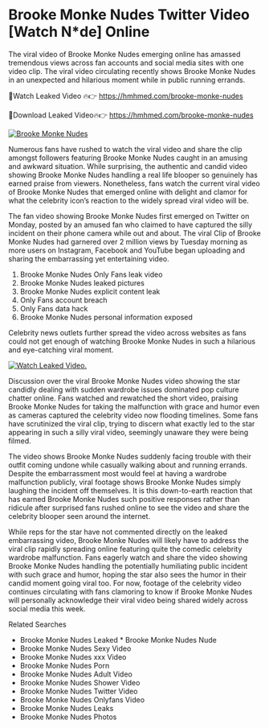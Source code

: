 ﻿# Brooke Monke Nudes Twitter Video [Watch N*de] Online

The viral video of ﻿Brooke Monke Nudes emerging online has amassed tremendous views across fan accounts and social media sites with one video clip. The viral video circulating recently shows ﻿Brooke Monke Nudes in an unexpected and hilarious moment while in public running errands. 

🔴Watch Leaked Video 🔥👉  https://hmhmed.com/brooke-monke-nudes 

🔴Download Leaked Video🔥👉  https://hmhmed.com/brooke-monke-nudes 

[![Brooke Monke Nudes](https://i.imgur.com/dJHk4Zq.gif)](https://hmhmed.com/brooke-monke-nudes)

Numerous fans have rushed to watch the viral video and share the clip amongst followers featuring ﻿Brooke Monke Nudes caught in an amusing and awkward situation. While surprising, the authentic and candid video showing ﻿Brooke Monke Nudes handling a real life blooper so genuinely has earned praise from viewers. Nonetheless, fans watch the current viral video of ﻿Brooke Monke Nudes that emerged online with delight and clamor for what the celebrity icon’s reaction to the widely spread viral video will be.

The fan video showing ﻿Brooke Monke Nudes first emerged on Twitter on Monday, posted by an amused fan who claimed to have captured the silly incident on their phone camera while out and about. The viral Clip of ﻿Brooke Monke Nudes had garnered over 2 million views by Tuesday morning as more users on Instagram, Facebook and YouTube began uploading and sharing the embarrassing yet entertaining video. 

1. ﻿Brooke Monke Nudes Only Fans leak video
2. ﻿Brooke Monke Nudes leaked pictures
3. ﻿Brooke Monke Nudes explicit content leak
4. Only Fans account breach
5. Only Fans data hack
6. ﻿Brooke Monke Nudes personal information exposed

Celebrity news outlets further spread the video across websites as fans could not get enough of watching ﻿Brooke Monke Nudes in such a hilarious and eye-catching viral moment. 

[![Watch Leaked Video.](https://miro.medium.com/v2/resize:fit:828/format:webp/1*cilzJN44JGOrTw9NJCrNHA.gif "Watch Leaked Video")](https://hmhmed.com/brooke-monke-nudes)

Discussion over the viral ﻿Brooke Monke Nudes video showing the star candidly dealing with sudden wardrobe issues dominated pop culture chatter online. Fans watched and rewatched the short video, praising ﻿Brooke Monke Nudes for taking the malfunction with grace and humor even as cameras captured the celebrity video now flooding timelines. Some fans have scrutinized the viral clip, trying to discern what exactly led to the star appearing in such a silly viral video, seemingly unaware they were being filmed.

The video shows ﻿Brooke Monke Nudes suddenly facing trouble with their outfit coming undone while casually walking about and running errands. Despite the embarrassment most would feel at having a wardrobe malfunction publicly, viral footage shows ﻿Brooke Monke Nudes simply laughing the incident off themselves. It is this down-to-earth reaction that has earned ﻿Brooke Monke Nudes such positive responses rather than ridicule after surprised fans rushed online to see the video and share the celebrity blooper seen around the internet.  

While reps for the star have not commented directly on the leaked embarrassing video, ﻿Brooke Monke Nudes will likely have to address the viral clip rapidly spreading online featuring quite the comedic celebrity wardrobe malfunction. Fans eagerly watch and share the video showing ﻿Brooke Monke Nudes handling the potentially humiliating public incident with such grace and humor, hoping the star also sees the humor in their candid moment going viral too. For now, footage of the celebrity video continues circulating with fans clamoring to know if ﻿Brooke Monke Nudes will personally acknowledge their viral video being shared widely across social media this week.

Related Searches
* ﻿Brooke Monke Nudes Leaked
﻿* Brooke Monke Nudes Nude
* ﻿Brooke Monke Nudes Sexy Video
* ﻿Brooke Monke Nudes xxx Video
* ﻿Brooke Monke Nudes Porn
* ﻿Brooke Monke Nudes Adult Video
* ﻿Brooke Monke Nudes Shower Video
* ﻿Brooke Monke Nudes Twitter Video
* ﻿Brooke Monke Nudes Onlyfans Video
* ﻿Brooke Monke Nudes Leaks
* ﻿Brooke Monke Nudes Photos